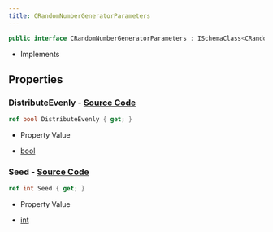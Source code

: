 ```yaml
---
title: CRandomNumberGeneratorParameters
---
```


```csharp
public interface CRandomNumberGeneratorParameters : ISchemaClass<CRandomNumberGeneratorParameters>, ISchemaField, ISchemaClass, INativeHandle
```

- Implements

## Properties

### **DistributeEvenly** - [Source Code](https://github.com/swiftly-solution/swiftlys2/blob/main/managed/src/SwiftlyS2.Generated/Schemas/Interfaces/CRandomNumberGeneratorParameters.cs#L16)

```csharp
ref bool DistributeEvenly { get; }
```

- Property Value

- [bool](https://learn.microsoft.com/dotnet/api/system.boolean)

### **Seed** - [Source Code](https://github.com/swiftly-solution/swiftlys2/blob/main/managed/src/SwiftlyS2.Generated/Schemas/Interfaces/CRandomNumberGeneratorParameters.cs#L18)

```csharp
ref int Seed { get; }
```

- Property Value

- [int](https://learn.microsoft.com/dotnet/api/system.int32)

